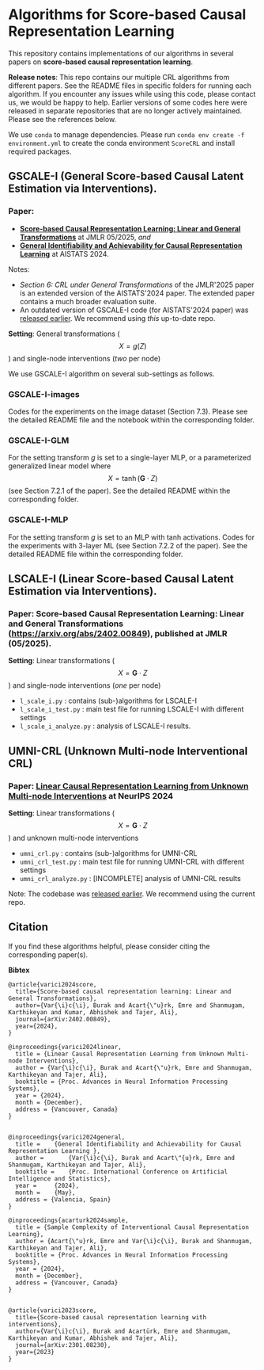 # Algorithms for Score-based Causal Representation Learning

This repository contains implementations of our algorithms in several papers on **score-based causal representation learning**. 

**Release notes**: This repo contains our multiple CRL algorithms from different papers. See the README files in specific folders for running each algorithm.
If you encounter any issues while using this code, please contact us, we would be happy to help. Earlier versions of some codes here were released in separate repositories that are no longer actively maintained. Please see the references below.

We use `conda` to manage dependencies. Please run
``conda env create -f environment.yml``
to create the conda environment `ScoreCRL` and install required packages.

## GSCALE-I (General Score-based Causal Latent Estimation via Interventions). 

### **Paper**: 
- [**Score-based Causal Representation Learning: Linear and General Transformations**](https://arxiv.org/abs/2402.00849) at JMLR 05/2025, *and*
- [**General Identifiability and Achievability for Causal Representation Learning**](https://arxiv.org/abs/2310.15450) at AISTATS 2024.

Notes:
- *Section 6: CRL under General Transformations* of the JMLR'2025 paper is an extended version of the AISTATS'2024 paper. The extended paper contains a much broader evaluation suite. 
- An outdated version of GSCALE-I code (for AISTATS'2024 paper) was [released earlier](https://github.com/bvarici/score-general-id-CRL). We recommend using *this* up-to-date repo.

**Setting**: General transformations ($$X = g(Z)$$) and single-node interventions (*two* per node)

We use GSCALE-I algorithm on several sub-settings as follows.

### GSCALE-I-images
Codes for the experiments on the image dataset (Section 7.3). Please see the detailed README file and the notebook within the corresponding folder.

### GSCALE-I-GLM
For the setting transform $g$ is set to a single-layer MLP, or a parameterized generalized linear model where $$X = \tanh(\mathbf{G} \cdot Z)$$ (see Section 7.2.1 of the paper). See the detailed README within the corresponding folder.

### GSCALE-I-MLP
For the setting transform $g$ is set to an MLP with tanh activations. Codes for the experiments with 3-layer ML (see Section 7.2.2 of the paper). See the detailed README file within the corresponding folder.

## LSCALE-I (Linear Score-based Causal Latent Estimation via Interventions). 

### **Paper**: Score-based Causal Representation Learning: Linear and General Transformations (https://arxiv.org/abs/2402.00849), published at JMLR (05/2025).

**Setting**: Linear transformations ($$X = \mathbf{G} \cdot Z$$) and single-node interventions (*one* per node)
 
- `l_scale_i.py` : contains (sub-)algorithms for LSCALE-I
- `l_scale_i_test.py` : main test file for running LSCALE-I with different settings
- `l_scale_i_analyze.py` : analysis of LSCALE-I results.


## UMNI-CRL (Unknown Multi-node Interventional CRL)

### **Paper**: [Linear Causal Representation Learning from Unknown Multi-node Interventions](https://arxiv.org/abs/2402.00849) at NeurIPS 2024

**Setting**: Linear transformations ($$X = \mathbf{G} \cdot Z$$) and unknown multi-node interventions

- `umni_crl.py` : contains (sub-)algorithms for UMNI-CRL
- `umni_crl_test.py` : main test file for running UMNI-CRL with different settings
- `umni_crl_analyze.py` : [INCOMPLETE] analysis of UMNI-CRL results

Note: The codebase was [released earlier](https://github.com/acarturk-e/umni-crl). We recommend using the current repo.


## Citation

If you find these algorithms helpful, please consider citing the corresponding paper(s).

**Bibtex**
```
@article{varici2024score,
  title={Score-based causal representation learning: Linear and General Transformations},
  author={Var{\i}c{\i}, Burak and Acart{\"u}rk, Emre and Shanmugam, Karthikeyan and Kumar, Abhishek and Tajer, Ali},
  journal={arXiv:2402.00849},
  year={2024},
}

@inproceedings{varici2024linear,
  title = {Linear Causal Representation Learning from Unknown Multi-node Interventions},
  author = {Var{\i}c{\i}, Burak and Acart{\"u}rk, Emre and Shanmugam, Karthikeyan and Tajer, Ali},
  booktitle = {Proc. Advances in Neural Information Processing Systems},
  year = {2024},
  month = {December},
  address = {Vancouver, Canada}
}


@inproceedings{varici2024general,
  title = 	 {General Identifiability and Achievability for Causal Representation Learning },
  author =       {Var{\i}c{\i}, Burak and Acart\"{u}rk, Emre and Shanmugam, Karthikeyan and Tajer, Ali},
  booktitle = 	 {Proc. International Conference on Artificial Intelligence and Statistics},
  year = 	 {2024},
  month = 	 {May},
  address = {Valencia, Spain}
}

@inproceedings{acarturk2024sample,
  title = {Sample Complexity of Interventional Causal Representation Learning},
  author = {Acart{\"u}rk, Emre and Var{\i}c{\i}, Burak and Shanmugam, Karthikeyan and Tajer, Ali},
  booktitle = {Proc. Advances in Neural Information Processing Systems},
  year = {2024},
  month = {December},
  address = {Vancouver, Canada}
}


@article{varici2023score,
  title={Score-based causal representation learning with interventions},
  author={Var{\i}c{\i}, Burak and Acartürk, Emre and Shanmugam, Karthikeyan and Kumar, Abhishek and Tajer, Ali},
  journal={arXiv:2301.08230},
  year={2023}
}
```
